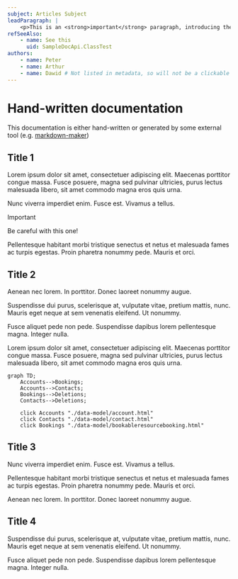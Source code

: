 ```yaml
---
subject: Articles Subject
leadParagraph: |
    <p>This is an <strong>important</strong> paragraph, introducing the topic on this page. Keep it short and sweet.</p>
refSeeAlso:
    - name: See this
      uid: SampleDocApi.ClassTest
authors:
    - name: Peter
    - name: Arthur
    - name: Dawid # Not listed in metadata, so will not be a clickable link
---
```


# Hand-written documentation

This documentation is either hand-written or generated by some external tool (e.g. [markdown-maker](https://github.com/Cloud-Awesome/markdown-maker))

## Title 1

Lorem ipsum dolor sit amet, consectetuer adipiscing elit. Maecenas porttitor congue massa. Fusce posuere, magna sed pulvinar ultricies, purus lectus malesuada libero, sit amet commodo magna eros quis urna.

Nunc viverra imperdiet enim. Fusce est. Vivamus a tellus.

> [!IMPORTANT]
> Be careful with this one!

Pellentesque habitant morbi tristique senectus et netus et malesuada fames ac turpis egestas. Proin pharetra nonummy pede. Mauris et orci.

## Title 2

Aenean nec lorem. In porttitor. Donec laoreet nonummy augue.

Suspendisse dui purus, scelerisque at, vulputate vitae, pretium mattis, nunc. Mauris eget neque at sem venenatis eleifend. Ut nonummy.

Fusce aliquet pede non pede. Suspendisse dapibus lorem pellentesque magna. Integer nulla.

Lorem ipsum dolor sit amet, consectetuer adipiscing elit. Maecenas porttitor congue massa. Fusce posuere, magna sed pulvinar ultricies, purus lectus malesuada libero, sit amet commodo magna eros quis urna.

```mermaid
graph TD;
    Accounts-->Bookings;
    Accounts-->Contacts;
    Bookings-->Deletions;
    Contacts-->Deletions;
    
    click Accounts "./data-model/account.html"
    click Contacts "./data-model/contact.html"
    click Bookings "./data-model/bookableresourcebooking.html"
```

## Title 3

Nunc viverra imperdiet enim. Fusce est. Vivamus a tellus.

Pellentesque habitant morbi tristique senectus et netus et malesuada fames ac turpis egestas. Proin pharetra nonummy pede. Mauris et orci.

Aenean nec lorem. In porttitor. Donec laoreet nonummy augue.

## Title 4

Suspendisse dui purus, scelerisque at, vulputate vitae, pretium mattis, nunc. Mauris eget neque at sem venenatis eleifend. Ut nonummy.

Fusce aliquet pede non pede. Suspendisse dapibus lorem pellentesque magna. Integer nulla.